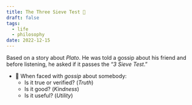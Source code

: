 ```yaml
---
title: The Three Sieve Test 🧐
draft: false
tags:
  - life
  - philosophy
date: 2022-12-15
---
```

Based on a story about *Plato*. He was told a gossip about his friend and before listening, he asked if it passes the “*3 Sieve Test*.”

- 📝 When faced with *gossip* about somebody:
	- Is it true or verified? (*Truth*)
	- Is it good? (*Kindness*)
	- Is it useful? (*Utility*)